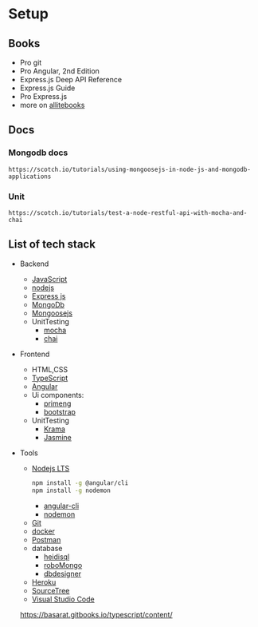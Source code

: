 # Setup

## Books

* Pro git
* Pro Angular, 2nd Edition
* Express.js Deep API Reference
* Express.js Guide
* Pro Express.js
* more on [allitebooks](http://www.allitebooks.com/)

## Docs

### Mongodb docs

    https://scotch.io/tutorials/using-mongoosejs-in-node-js-and-mongodb-applications

### Unit

    https://scotch.io/tutorials/test-a-node-restful-api-with-mocha-and-chai

## List of tech stack

* Backend
  * [JavaScript](https://www.javascript.com/)
  * [nodejs](https://nodejs.org/)
  * [Express js](https://expressjs.com/)
  * [MongoDb](https://www.mongodb.com/)
  * [Mongoosejs](http://mongoosejs.com/)
  * UnitTesting
    * [mocha](https://mochajs.org/)
    * [chai](http://chaijs.com/)

* Frontend
    * HTML,CSS
    * [TypeScript](https://www.typescriptlang.org/)
    * [Angular](https://angular.io/)
    * Ui components:
      * [primeng](https://www.primefaces.org/primeng/#/)
      * [bootstrap](https://getbootstrap.com/)
    * UnitTesting
      * [Krama](https://karma-runner.github.io/2.0/index.html)
      * [Jasmine](https://jasmine.github.io/)

* Tools
   * [Nodejs LTS](https://nodejs.org/en/)
     ```sh
     npm install -g @angular/cli
     npm install -g nodemon
     ```
     * [angular-cli](https://github.com/angular/angular-cli)
     * [nodemon](https://nodemon.io/)
   * [Git](https://git-scm.com/)
   * [docker](https://www.docker.com/)
   * [Postman](https://www.getpostman.com/)
   * database
       * [heidisql](https://www.heidisql.com/)
       * [roboMongo](https://robomongo.org/)
       * [dbdesigner](https://dbdesigner.net/)
   * [Heroku](https://www.heroku.com/home)
   * [SourceTree](https://www.sourcetreeapp.com/)
   * [Visual Studio Code](https://code.visualstudio.com/)

   https://basarat.gitbooks.io/typescript/content/